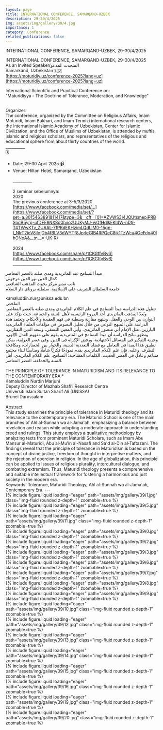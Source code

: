 ```yaml
---
layout: page
title: INTERNATIONAL CONFERENCE, SAMARQAND-UZBEK
description: 29-30/4/2025
img: assets/img/gallery/39/4.jpg
importance: 1
category: Conference
related_publications: false
---
```


<p class="distill-post-title">INTERNATIONAL CONFERENCE, SAMARQAND-UZBEK, 29-30/4/2025</p>

INTERNATIONAL CONFERENCE, SAMARQAND-UZBEK, 29-30/4/2025 <br>
As an Invited Speaker/المتحدث المدعو
<br>Samarkand, Uzbekistan 🇺🇿<br>
[https://moturidiy.uz/conference-2025?lang=uz](https://moturidiy.uz/conference-2025?lang=uz)<br>

International Scientific and Practical Conference on:<br>
"Maturidiyya - The Doctrine of Tolerance, Moderation, and Knowledge"<br><br>

Organizer:<br>
The conference, organized by the Committee on Religious Affairs, Imam Moturidi, Imam Bukhari, and Imam Termizi international research centers, the International Islamic Academy of Uzbekistan, Center for Islamic Civilization, and the Office of Muslims of Uzbekistan, is attended by muftis, Islamic and religious scholars, and representatives of the religious and educational sphere from about thirty countries of the world.<br>
__________<br>
🗓️<br>
* Date: 29-30 April 2025
📹
* Venue:
Hilton Hotel, Samarqand, Uzbekistan<br><br>
__________<br><br>
2 seminar sebelumnya:<br>
2020<br>
The previous conference at 3-5/3/2020<br>
[https://www.facebook.com/media/set/...](https://www.facebook.com/media/set/?set=a.3015463891811417&type=3&__cft__[0]=AZVWS3I4JQUtsmepiPRBSodB5yrg-ufDFE8NX8d0bnozUUKyMJ-wOfHdlkEKl4W-nDtj-T4TWwKTv_ZUAAL-7fPKdEKHzimLQdLlM0-15gn-l_NIrT2ieV8ilqjDb4fBLV3dWYTf8JprleGIB4RPQeC8ik1TzWcu4OeFdp40lhONoA&__tn__=-UK-R)<br><br>
2024<br>
[https://www.facebook.com/share/p/1CKGffvBv6](https://www.facebook.com/share/p/1CKGffvBv6)<br>
_______________<br>
<div class="rtl">

مبدأ التسامح عند الماتريدية ومدى صلته بالعصر المعاصر<br>
كمال الدين نور الدين مرجوني<br>
نائب مدير مركز بحوث المذهب الشافعي<br>
جامعة السلطان الشريف علي الإسلامية، سلطنة بروناي دار السلام<br>
</div>
kamaluddin.nur@unissa.edu.bn<br>
الملخص<br>
<div class="rtl">
تتناول هذه الدراسة مبدأ التسامح في علم الكلام الماتريدي ومدى صلته بالعصر المعاصر. ويُعدّ المذهب الماتريدي أحد الفروع الرئيسية لأهل السنة والجماعة، حيث يؤكد على التوازن بين الوحي والعقل، وينتهج مقاربة وسطية في فهم العقيدة والأحكام. وتعتمد هذه الدراسة على المنهج النوعي من خلال تحليل النصوص في مؤلفات العلماء الماتريدية البارزين، مثل الإمام أبي منصور الماتريدي، وأبي المعين النسفي، وسعد الدين التفتازني، وتظهر نتائج الدراسة أن مبدأ التسامح في الماتريدية يقوم على مفهوم العدل الإلهي، وحرية التفكير في المسائل الاجتهادية، ورفض الإكراه في الدين. وفي عصر العولمة، يمكن تطبيق هذا المبدأ في التعامل مع قضايا التعددية الدينية، والحوار بين الحضارات، ومكافحة التطرف. وعليه، فإن علم الكلام الماتريدي يقدم نموذجًا فكريًا شاملًا ومناسبًا لبناء مجتمع متناغم وعادل في العصر الحديث.
الكلمات المفتاحية: التسامح، علم الكلام الماتريدي، أهل السنة والجماعة، العصر المعاصر.<br><br>
</div>
THE PRINCIPLE OF TOLERANCE IN MATURIDISM AND ITS RELEVANCE TO THE CONTEMPORARY ERA *<br>
Kamaluddin Nurdin Marjuni<br>
Deputy Director of Mazhab Shafi’i Research Centre<br>
Universiti Islam Sultan Sharif Ali (UNISSA)<br>
Brunei Darussalam<br><br>
Abstract<br>
This study examines the principle of tolerance in Maturidi theology and its relevance to the contemporary era. The Maturidi School is one of the main branches of Ahl al-Sunnah wa al-Jama'ah, emphasizing a balance between revelation and reason while adopting a moderate approach in understanding creed and rulings. This study employs a qualitative methodology by analyzing texts from prominent Maturidi Scholars, such as Imam Abu Mansur al-Maturidi, Abu al-Mu'in al-Nasafi and Sa'd al-Din al-Taftazani. The findings reveal that the principle of tolerance in Maturidism is based on the concept of divine justice, freedom of thought in interpretive matters, and the rejection of coercion in religion. In the age of globalization, this principle can be applied to issues of religious plurality, intercultural dialogue, and combating extremism. Thus, Maturidi theology presents a comprehensive and suitable intellectual framework for fostering a harmonious and just society in the modern era.<br>
Keywords: Tolerance, Maturidi Theology, Ahl al-Sunnah wa al-Jama'ah, Contemporary Era.
---
<div class="row mt-3">
    <div class="col-sm mt-3 mt-md-0">
        {% include figure.liquid loading="eager" path="assets/img/gallery/39/1.jpg" class="img-fluid rounded z-depth-1" zoomable=true %}
    </div>
        <div class="col-sm mt-3 mt-md-0">
        {% include figure.liquid loading="eager" path="assets/img/gallery/39/5.jpg" class="img-fluid rounded z-depth-1" zoomable=true %}    
    </div>
        <div class="col-sm mt-3 mt-md-0">
        {% include figure.liquid loading="eager" path="assets/img/gallery/39/11.jpg" class="img-fluid rounded z-depth-1" zoomable=true %}   
    </div>
</div>

<div class="row mt-3">
    <div class="col-sm mt-3 mt-md-0">
        {% include figure.liquid loading="eager" path="assets/img/gallery/39/0.jpg" class="img-fluid rounded z-depth-1" zoomable=true %}
    </div>
    <div class="col-sm mt-3 mt-md-0">
        {% include figure.liquid loading="eager" path="assets/img/gallery/39/2.jpg" class="img-fluid rounded z-depth-1" zoomable=true %}
    </div>
    <div class="col-sm mt-3 mt-md-0">
        {% include figure.liquid loading="eager" path="assets/img/gallery/39/3.jpg" class="img-fluid rounded z-depth-1" zoomable=true %}    
    </div>
</div>

<div class="row mt-3">
    <div class="col-sm mt-3 mt-md-0">
        {% include figure.liquid loading="eager" path="assets/img/gallery/39/6.jpg" class="img-fluid rounded z-depth-1" zoomable=true %}    
    </div>
    <div class="col-sm mt-3 mt-md-0">
        {% include figure.liquid loading="eager" path="assets/img/gallery/39/7.jpg" class="img-fluid rounded z-depth-1" zoomable=true %}    
    </div>
    <div class="col-sm mt-3 mt-md-0">
        {% include figure.liquid loading="eager" path="assets/img/gallery/39/8.jpg" class="img-fluid rounded z-depth-1" zoomable=true %}    
    </div>
</div>

<div class="row mt-3">
    <div class="col-sm mt-3 mt-md-0">
        {% include figure.liquid loading="eager" path="assets/img/gallery/39/9.jpg" class="img-fluid rounded z-depth-1" zoomable=true %}    
    </div>
    <div class="col-sm mt-3 mt-md-0">
        {% include figure.liquid loading="eager" path="assets/img/gallery/39/10.jpg" class="img-fluid rounded z-depth-1" zoomable=true %}   
    </div>
    <div class="col-sm mt-3 mt-md-0">
        {% include figure.liquid loading="eager" path="assets/img/gallery/39/12.jpg" class="img-fluid rounded z-depth-1" zoomable=true %}   
    </div>
</div>

<div class="row mt-3">
    <div class="col-sm mt-3 mt-md-0">
        {% include figure.liquid loading="eager" path="assets/img/gallery/39/13.jpg" class="img-fluid rounded z-depth-1" zoomable=true %}   
    </div>
    <div class="col-sm mt-3 mt-md-0">
        {% include figure.liquid loading="eager" path="assets/img/gallery/39/14.jpg" class="img-fluid rounded z-depth-1" zoomable=true %}   
    </div>
    <div class="col-sm mt-3 mt-md-0">
        {% include figure.liquid loading="eager" path="assets/img/gallery/39/15.jpg" class="img-fluid rounded z-depth-1" zoomable=true %}   
    </div>
</div>

<div class="row mt-3">
    <div class="col-sm mt-3 mt-md-0">
        {% include figure.liquid loading="eager" path="assets/img/gallery/39/16.jpg" class="img-fluid rounded z-depth-1" zoomable=true %}   
    </div>
    <div class="col-sm mt-3 mt-md-0">
        {% include figure.liquid loading="eager" path="assets/img/gallery/39/19.jpg" class="img-fluid rounded z-depth-1" zoomable=true %}   
    </div>
    <div class="col-sm mt-3 mt-md-0">
        {% include figure.liquid loading="eager" path="assets/img/gallery/39/20.jpg" class="img-fluid rounded z-depth-1" zoomable=true %}   
    </div>
</div>
     

    

    
    
    

    